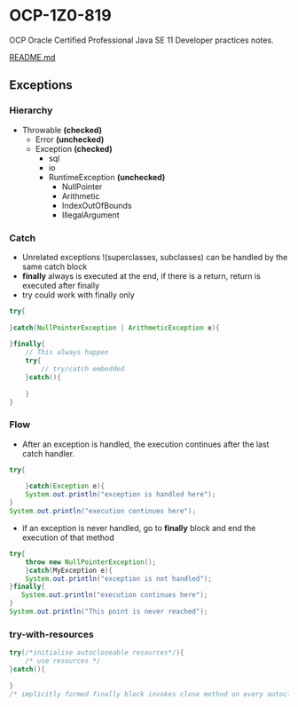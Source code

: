 # OCP-1Z0-819
OCP Oracle Certified Professional Java SE 11 Developer practices notes.

[README.md](../../README.md#exceptions)

## Exceptions
### Hierarchy
- Throwable **(checked)**
  - Error **(unchecked)**
  - Exception  **(checked)**
    - sql
    - io 
    - RuntimeException **(unchecked)**
      - NullPointer
      - Arithmetic
      - IndexOutOfBounds
      - IllegalArgument

### Catch
- Unrelated exceptions !(superclasses, subclasses) can be handled by the same catch block
- **finally** always is executed at the end, if there is a return, return is executed after finally
- try could work with finally only 
````java
try{
    
}catch(NullPointerException | ArithmeticException e){
    
}finally{
    // This always happen
    try{
        // try/catch embedded    
    }catch(){
        
    }    
}
````

### Flow
- After an exception is handled, the execution continues after the last catch handler.
````java
try{
    
    }catch(Exception e){
    System.out.println("exception is handled here");
}
System.out.println("execution continues here");
````
- if an exception is never handled, go to **finally** block and end the execution of that method
````java
try{
    throw new NullPointerException();
    }catch(MyException e){
    System.out.println("exception is not handled");
}finally{
   System.out.println("execution continues here");
}
System.out.println("This point is never reached");
````
### try-with-resources

````java
try(/*initialise autocloseable resources*/){
    /* use resources */ 
}catch(){
    
}
/* implicitly formed finally block invokes close method on every autocloseable resource */
````
